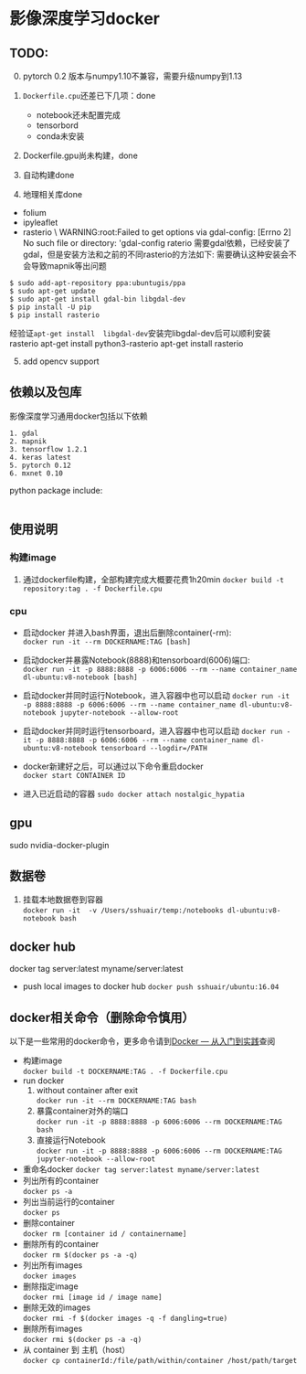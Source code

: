 # 影像深度学习docker

## TODO:
0. pytorch 0.2 版本与numpy1.10不兼容，需要升级numpy到1.13

1. `Dockerfile.cpu`还差已下几项：done
    - notebook还未配置完成
    - tensorbord
    - conda未安装

2. Dockerfile.gpu尚未构建，done


3. 自动构建done


4. 地理相关库done
- folium
- ipyleaflet
- rasterio \  WARNING:root:Failed to get options via gdal-config: [Errno 2] No such file or directory: 'gdal-config 
raterio 需要gdal依赖，已经安装了gdal，但是安装方法和之前的不同rasterio的方法如下: 需要确认这种安装会不会导致mapnik等出问题
```
$ sudo add-apt-repository ppa:ubuntugis/ppa
$ sudo apt-get update
$ sudo apt-get install gdal-bin libgdal-dev
$ pip install -U pip
$ pip install rasterio
```

经验证`apt-get install  libgdal-dev`安装完libgdal-dev后可以顺利安装rasterio
apt-get install python3-rasterio
apt-get install rasterio

5. add opencv support

## 依赖以及包库
影像深度学习通用docker包括以下依赖
```
1. gdal
2. mapnik
3. tensorflow 1.2.1
4. keras latest
5. pytorch 0.12
6. mxnet 0.10
```

python package include:
```

```

## 使用说明
### 构建image
1. 通过dockerfile构建，全部构建完成大概要花费1h20min
`docker build -t repository:tag . -f Dockerfile.cpu`


### cpu
- 启动docker 并进入bash界面，退出后删除container(-rm):  
`docker run -it --rm DOCKERNAME:TAG [bash]`

- 启动docker并暴露Notebook(8888)和tensorboard(6006)端口:  
`docker run -it -p 8888:8888 -p 6006:6006 --rm --name container_name dl-ubuntu:v8-notebook [bash]`

- 启动docker并同时运行Notebook，进入容器中也可以启动
`docker run -it -p 8888:8888 -p 6006:6006 --rm --name container_name dl-ubuntu:v8-notebook jupyter-notebook --allow-root`

- 启动docker并同时运行tensorboard，进入容器中也可以启动
`docker run -it -p 8888:8888 -p 6006:6006 --rm --name container_name dl-ubuntu:v8-notebook tensorboard --logdir=/PATH`

- docker新建好之后，可以通过以下命令重启docker  
`docker start CONTAINER ID`

- 进入已近启动的容器
`sudo docker attach nostalgic_hypatia`

## gpu
sudo nvidia-docker-plugin


## 数据卷
1. 挂载本地数据卷到容器  
`docker run -it  -v /Users/sshuair/temp:/notebooks dl-ubuntu:v8-notebook bash`




## docker hub
docker tag server:latest myname/server:latest

- push local images to docker hub 
`docker push sshuair/ubuntu:16.04`

## docker相关命令（删除命令慎用）
以下是一些常用的docker命令，更多命令请到[Docker — 从入门到实践](https://www.gitbook.com/book/yeasy/docker_practice/details)查阅
- 构建image  
`docker build -t DOCKERNAME:TAG . -f Dockerfile.cpu`
- run docker   
    1. without container after exit  
    `docker run -it --rm DOCKERNAME:TAG bash`
    2. 暴露container对外的端口   
    `docker run -it -p 8888:8888 -p 6006:6006 --rm DOCKERNAME:TAG bash`
    3. 直接运行Notebook  
    `docker run -it -p 8888:8888 -p 6006:6006 --rm DOCKERNAME:TAG jupyter-notebook --allow-root`
- 重命名docker
`docker tag server:latest myname/server:latest`
- 列出所有的container  
`docker ps -a`
- 列出当前运行的container  
`docker ps`
- 删除container  
`docker rm [container id / containername]`
- 删除所有的container  
`docker rm $(docker ps -a -q)`
- 列出所有images  
`docker images`
- 删除指定image  
`docker rmi [image id / image name]`
- 删除无效的images  
`docker rmi -f $(docker images -q -f dangling=true)`
- 删除所有images  
`docker rmi $(docker ps -a -q)`
- 从 container 到 主机（host）  
`docker cp containerId:/file/path/within/container /host/path/target`